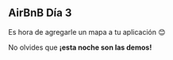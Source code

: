 ## AirBnB Día 3

Es hora de agregarle un mapa a tu aplicación 😊

No olvides que **¡esta noche son las demos!**
